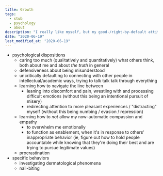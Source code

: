 ```yaml
---
title: Growth
tags:
  - stub
  - psychology
  - about
description: "I really like myself, but my good-/right-by-default attitude has the built-in failure mode of making it difficult to identify areas for growth. Nevertheless, I've found a few things I can work on."
date: "2020-06-19"
last_modified_at: "2020-06-19"
---
```


* psychological dispositions
  * caring too much (qualitatively and quantitatively) what others think, both about me and about _the truth_ in general
  * defensiveness about being misunderstood
  * uncritically defaulting to connecting with other people in intellectual/academic ways, trying to talk talk talk through everything
  * learning how to navigate the line between
    * leaning into discomfort and pain, wrestling with and processing difficult emotions (without this being an intentional pursuit of misery)
    * redirecting attention to more pleasant experiences / "distracting" myself (without this being numbing / evasion / repression)
  * learning how to _not_ allow my now-automatic compassion and empathy
    * to overwhelm me emotionally
    * to function as enablement, when it's in response to others' inappropriate behavior (ie, figure out how to hold people accountable while knowing that they're doing their best and are trying to pursue legitimate values)
  * procrastination
* specific behaviors
  * investigating dermatological phenomena
  * nail-biting

